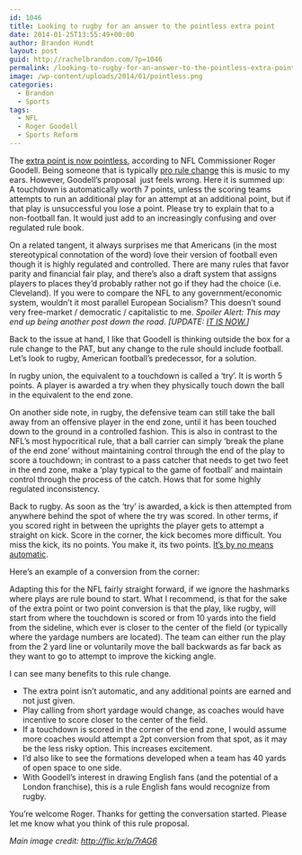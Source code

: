 ```yaml
---
id: 1046
title: Looking to rugby for an answer to the pointless extra point
date: 2014-01-25T13:55:49+00:00
author: Brandon Hundt
layout: post
guid: http://rachelbrandon.com/?p=1046
permalink: /looking-to-rugby-for-an-answer-to-the-pointless-extra-point/
image: /wp-content/uploads/2014/01/pointless.png
categories:
  - Brandon
  - Sports
tags:
  - NFL
  - Roger Goodell
  - Sports Reform
---
```

The <a href="http://www.nytimes.com/2014/01/22/sports/football/nfl-roundup.html?_r=0" rel="external">extra point is now pointless</a>, according to NFL Commissioner Roger Goodell. Being someone that is typically <a href="http://rachelbrandon.com/tag/sports-reform/" rel="external">pro rule change</a> this is music to my ears. However, Goodell’s proposal  just feels wrong. Here it is summed up: A touchdown is automatically worth 7 points, unless the scoring teams attempts to run an additional play for an attempt at an additional point, but if that play is unsuccessful you lose a point. Please try to explain that to a non-football fan. It would just add to an increasingly confusing and over regulated rule book.

<!--more-->

On a related tangent, it always surprises me that Americans (in the most stereotypical connotation of the word) love their version of football even though it is highly regulated and controlled. There are many rules that favor parity and financial fair play, and there’s also a draft system that assigns players to places they’d probably rather not go if they had the choice (i.e. Cleveland). If you were to compare the NFL to any government/economic system, wouldn’t it most parallel European Socialism? This doesn’t sound very free-market / democratic / capitalistic to me. _Spoiler Alert: This may end up being another post down the road. [UPDATE: <a href="http://rachelbrandon.com/the-hypocrisy-between-a-countrys-political-philosophy-and-how-its-sports-leagues-are-run/" rel="external">IT IS NOW.</a>]_

Back to the issue at hand, I like that Goodell is thinking outside the box for a rule change to the PAT, but any change to the rule should include football. Let’s look to rugby, American football’s predecessor, for a solution.

In rugby union, the equivalent to a touchdown is called a ‘try’. It is worth 5 points. A player is awarded a try when they physically touch down the ball in the equivalent to the end zone.

On another side note, in rugby, the defensive team can still take the ball away from an offensive player in the end zone, until it has been touched down to the ground in a controlled fashion. This is also in contrast to the NFL’s most hypocritical rule, that a ball carrier can simply ‘break the plane of the end zone’ without maintaining control through the end of the play to score a touchdown; in contrast to a pass catcher that needs to get two feet in the end zone, make a ‘play typical to the game of football&#8217; and maintain control through the process of the catch. Hows that for some highly regulated inconsistency.

Back to rugby. As soon as the ‘try’ is awarded, a kick is then attempted from anywhere behind the spot of where the try was scored. In other terms, if you scored right in between the uprights the player gets to attempt a straight on kick. Score in the corner, the kick becomes more difficult. You miss the kick, its no points. You make it, its two points. <a href="http://thepowerofgoals.blogspot.com/2013/01/rating-rugby-union-kickers-by-kick.html" rel="external">It’s by no means automatic</a>.

Here&#8217;s an example of a conversion from the corner:



Adapting this for the NFL fairly straight forward, if we ignore the hashmarks where plays are rule bound to start. What I recommend, is that for the sake of the extra point or two point conversion is that the play, like rugby, will start from where the touchdown is scored or from 10 yards into the field from the sideline, which ever is closer to the center of the field (or typically where the yardage numbers are located). The team can either run the play from the 2 yard line or voluntarily move the ball backwards as far back as they want to go to attempt to improve the kicking angle.

I can see many benefits to this rule change.

  * The extra point isn’t automatic, and any additional points are earned and not just given.
  * Play calling from short yardage would change, as coaches would have incentive to score closer to the center of the field.
  * If a touchdown is scored in the corner of the end zone, I would assume more coaches would attempt a 2pt conversion from that spot, as it may be the less risky option. This increases excitement.
  * I’d also like to see the formations developed when a team has 40 yards of open space to one side.
  * With Goodell’s interest in drawing English fans (and the potential of a London franchise), this is a rule English fans would recognize from rugby.

You’re welcome Roger. Thanks for getting the conversation started. Please let me know what you think of this rule proposal.

_Main image credit: http://flic.kr/p/7rAG6_